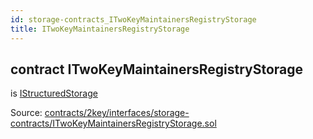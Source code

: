 ```yaml
---
id: storage-contracts_ITwoKeyMaintainersRegistryStorage
title: ITwoKeyMaintainersRegistryStorage
---
```


<div class="contract-doc"><div class="contract"><h2 class="contract-header"><span class="contract-kind">contract</span> ITwoKeyMaintainersRegistryStorage</h2><p class="base-contracts"><span>is</span> <a href="IStructuredStorage.html">IStructuredStorage</a></p><div class="source">Source: <a href="https://github.com/2keynet/web3-alpha/blob/v0.0.3/contracts/2key/interfaces/storage-contracts/ITwoKeyMaintainersRegistryStorage.sol" target="_blank">contracts/2key/interfaces/storage-contracts/ITwoKeyMaintainersRegistryStorage.sol</a></div></div></div>
